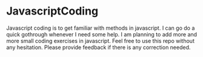 # JavascriptCoding

Javascript coding is to get familiar with methods in javascript. 
I can go do a quick gothrough whenever I need some help. 
I am planning to add more and more small coding exercises in javascript.
Feel free to use this repo without any hesitation.
Please provide feedback if there is any correction needed.
